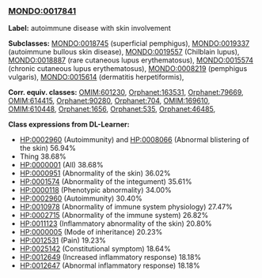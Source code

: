 
### [MONDO:0017841](http://purl.obolibrary.org/obo/MONDO_0017841)
**Label:** autoimmune disease with skin involvement

**Subclasses:** [MONDO:0018745](http://purl.obolibrary.org/obo/MONDO_0018745) (superficial pemphigus), [MONDO:0019337](http://purl.obolibrary.org/obo/MONDO_0019337) (autoimmune bullous skin disease), [MONDO:0019557](http://purl.obolibrary.org/obo/MONDO_0019557) (Chilblain lupus), [MONDO:0018887](http://purl.obolibrary.org/obo/MONDO_0018887) (rare cutaneous lupus erythematosus), [MONDO:0015574](http://purl.obolibrary.org/obo/MONDO_0015574) (chronic cutaneous lupus erythematosus), [MONDO:0008219](http://purl.obolibrary.org/obo/MONDO_0008219) (pemphigus vulgaris), [MONDO:0015614](http://purl.obolibrary.org/obo/MONDO_0015614) (dermatitis herpetiformis), 

**Corr. equiv. classes:** [OMIM:601230](http://purl.obolibrary.org/obo/OMIM_601230), [Orphanet:163531](http://www.orpha.net/ORDO/Orphanet_163531), [Orphanet:79669](http://www.orpha.net/ORDO/Orphanet_79669), [OMIM:614415](http://purl.obolibrary.org/obo/OMIM_614415), [Orphanet:90280](http://www.orpha.net/ORDO/Orphanet_90280), [Orphanet:704](http://www.orpha.net/ORDO/Orphanet_704), [OMIM:169610](http://purl.obolibrary.org/obo/OMIM_169610), [OMIM:610448](http://purl.obolibrary.org/obo/OMIM_610448), [Orphanet:1656](http://www.orpha.net/ORDO/Orphanet_1656), [Orphanet:535](http://www.orpha.net/ORDO/Orphanet_535), [Orphanet:46485](http://www.orpha.net/ORDO/Orphanet_46485), 

**Class expressions from DL-Learner:**

- [HP:0002960](http://purl.obolibrary.org/obo/HP_0002960) (Autoimmunity) and [HP:0008066](http://purl.obolibrary.org/obo/HP_0008066) (Abnormal blistering of the skin) 56.94%
- Thing 38.68%
- [HP:0000001](http://purl.obolibrary.org/obo/HP_0000001) (All) 38.68%
- [HP:0000951](http://purl.obolibrary.org/obo/HP_0000951) (Abnormality of the skin) 36.02%
- [HP:0001574](http://purl.obolibrary.org/obo/HP_0001574) (Abnormality of the integument) 35.61%
- [HP:0000118](http://purl.obolibrary.org/obo/HP_0000118) (Phenotypic abnormality) 34.00%
- [HP:0002960](http://purl.obolibrary.org/obo/HP_0002960) (Autoimmunity) 30.40%
- [HP:0010978](http://purl.obolibrary.org/obo/HP_0010978) (Abnormality of immune system physiology) 27.47%
- [HP:0002715](http://purl.obolibrary.org/obo/HP_0002715) (Abnormality of the immune system) 26.82%
- [HP:0011123](http://purl.obolibrary.org/obo/HP_0011123) (Inflammatory abnormality of the skin) 20.80%
- [HP:0000005](http://purl.obolibrary.org/obo/HP_0000005) (Mode of inheritance) 20.23%
- [HP:0012531](http://purl.obolibrary.org/obo/HP_0012531) (Pain) 19.23%
- [HP:0025142](http://purl.obolibrary.org/obo/HP_0025142) (Constitutional symptom) 18.64%
- [HP:0012649](http://purl.obolibrary.org/obo/HP_0012649) (Increased inflammatory response) 18.18%
- [HP:0012647](http://purl.obolibrary.org/obo/HP_0012647) (Abnormal inflammatory response) 18.18%


